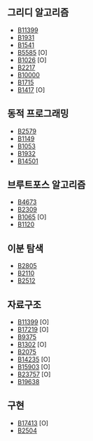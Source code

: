 ## 그리디 알고리즘
- [B11399](https://www.acmicpc.net/problem/11399) 
- [B1931](https://www.acmicpc.net/problem/1931)
- [B1541](https://www.acmicpc.net/problem/1541)
- [B5585](https://www.acmicpc.net/problem/5585) [O]
- [B1026](https://www.acmicpc.net/problem/1026) [O]
- [B2217](https://www.acmicpc.net/problem/2217)
- [B10000](https://www.acmicpc.net/problem/10000)
- [B1715](https://www.acmicpc.net/problem/1715)
- [B1417](https://www.acmicpc.net/problem/1417) [O]

## 동적 프로그래밍
- [B2579](https://www.acmicpc.net/problem/2579)
- [B1149](https://www.acmicpc.net/problem/1149)
- [B1053](https://www.acmicpc.net/problem/1053)
- [B1932](https://www.acmicpc.net/problem/1932)
- [B14501](https://www.acmicpc.net/problem/14501)

## 브루트포스 알고리즘
- [B4673](https://www.acmicpc.net/problem/4673)
- [B2309](https://www.acmicpc.net/problem/2309)
- [B1065](https://www.acmicpc.net/problem/1065) [O]
- [B1120](https://www.acmicpc.net/problem/1120)

## 이분 탐색
- [B2805](https://www.acmicpc.net/problem/2805)
- [B2110](https://www.acmicpc.net/problem/2110)
- [B2512](https://www.acmicpc.net/problem/2512)

## 자료구조
- [B11399](https://www.acmicpc.net/problem/11399) [O]
- [B17219](https://www.acmicpc.net/problem/17219) [O]
- [B9375](https://www.acmicpc.net/problem/9375)
- [B1302](https://www.acmicpc.net/problem/1302) [O]
- [B2075](https://www.acmicpc.net/problem/2075)
- [B14235](https://www.acmicpc.net/problem/14235) [O]
- [B15903](https://www.acmicpc.net/problem/15903) [O]
- [B23757](https://www.acmicpc.net/problem/23757) [O]
- [B19638](https://www.acmicpc.net/problem/19638)

## 구현
- [B17413](https://www.acmicpc.net/problem/17413) [O]
- [B2504](https://www.acmicpc.net/problem/2504)